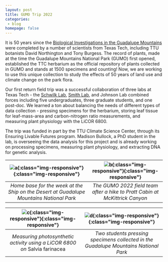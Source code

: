 ```yaml
---
layout: post
title: GUMO Trip 2022
categories:
 - blog
homepage: false
---
```


It is 50 years since the [Biological Investigations in the Guadalupe Mountains](https://www.nps.gov/parkhistory/online_books/gumo/gumo_biological_investigations.pdf) were completed by a number of scientists from Texas Tech, including TTU botanists David Northington and Tony Burgess. The record of plants, made at the time the Guadalupe Mountains National Park (GUMO) first opened, established the TTC herbarium as the official repository of plants collected in GUMO and stands at 1500 specimens and counting! Now, we are working to use this unique collection to study the effects of 50 years of land use and climate change on the park flora.

Our first return field trip was a successful collaboration of three labs at Texas Tech - the [Schwilk Lab](https://schwilk.org/), [Smith Lab](https://www.smithecophyslab.com/), and Johnson Lab combined forces including five undergraduates, three graduate students, and one post-doc. We learned a ton about balancing the needs of different types of data collection - pressing specimens for the herbarium, storing leaf tissue for leaf-mass-area and carbon-nitrogen ratio measurements, and measuring plant physiology with the LiCOR 6800.


The trip was funded in part by the TTU Climate Science Center, through its Ensuring Livable Futures program. Madison Bullock, a PhD student in the lab, is overseeing the data analysis for this project and is already working on processing specimens, measuring plant physiology, and extracting DNA for genetic analysis. 



| ![a](/assets/images/blog/ship_on_the_desert.jpg){:class="img-responsive"}{:class="img-responsive"} | ![b](/assets/images/blog/pratt_cabin_2022.jpg){:class="img-responsive"}{:class="img-responsive"}
|:--: |:--:| 
|  *Home base for the week at the Ship on the Desert at Guadalupe Mountains National Park* |*The GUMO 2022 field team after a hike to Pratt Cabin at McKittrick Canyon* |


| ![c](/assets/images/blog/licor_salvia.jpg){:class="img-responsive"}{:class="img-responsive"} | ![d](/assets/images/blog/pressing_gumo.jpg){:class="img-responsive"}{:class="img-responsive"}
|:--: |:--:| 
|  *Measuring photosynthetic activity using a LiCOR 6800 on* Salvia farinacea |*Two students pressing specimens collected in the Guadalupe Mountains National Park* |
